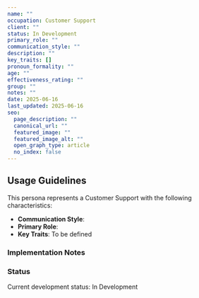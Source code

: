 ```yaml
---
name: ""
occupation: Customer Support
client: ""
status: In Development
primary_role: ""
communication_style: ""
description: ""
key_traits: []
pronoun_formality: ""
age: ""
effectiveness_rating: ""
group: ""
notes: ""
date: 2025-06-16
last_updated: 2025-06-16
seo:
  page_description: ""
  canonical_url: ""
  featured_image: ""
  featured_image_alt: ""
  open_graph_type: article
  no_index: false
---
```


## Usage Guidelines

This persona represents a Customer Support with the following characteristics:

- **Communication Style**: 
- **Primary Role**: 
- **Key Traits**: To be defined

### Implementation Notes



### Status

Current development status: In Development


